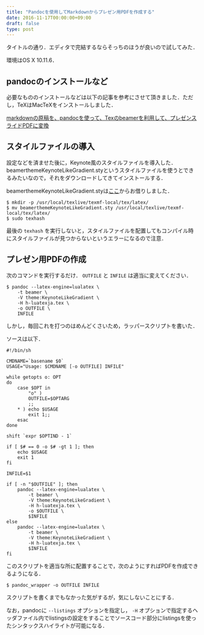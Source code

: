```yaml
---
title: "Pandocを使用してMarkdownからプレゼン用PDFを作成する"
date: 2016-11-17T00:00:00+09:00
draft: false
type: post
---
```


タイトルの通り．エディタで完結するならそっちのほうが良いので試してみた．

環境はOS X 10.11.6．

## pandocのインストールなど
必要なもののインストールなどは以下の記事を参考にさせて頂きました．ただし，TeXはMacTeXをインストールしました．

[markdownの原稿を、pandocを使って、Texのbeamerを利用して、プレゼンスライドPDFに変換](http://qiita.com/danpansa/items/7ea8db3942a7946dd56a)

## スタイルファイルの導入
設定などを済ませた後に，Keynote風のスタイルファイルを導入した．beamerthemeKeynoteLikeGradient.styというスタイルファイルを使うとできるみたいなので，それをダウンロードしてきてインストールする．

beamerthemeKeynoteLikeGradient.styは[ここ](https://bitbucket.org/kasajei/latex-setting/src/f56429d33fc070d89b74c8c3b0075dedd8c8bca9/texmf/tex/latex/beamerthemeKeynoteLikeGradient.sty?at=master&fileviewer=file-view-default)からお借りしました．

```
$ mkdir -p /usr/local/texlive/texmf-local/tex/latex/
$ mv beamerthemeKeynoteLikeGradient.sty /usr/local/texlive/texmf-local/tex/latex/
$ sudo texhash
```

最後の `texhash` を実行しないと，スタイルファイルを配置してもコンパイル時にスタイルファイルが見つからないというエラーになるので注意．

## プレゼン用PDFの作成
次のコマンドを実行するだけ． `OUTFILE` と `INFILE` は適当に変えてください．

```
$ pandoc --latex-engine=lualatex \
    -t beamer \
    -V theme:KeynoteLikeGradient \
    -H h-luatexja.tex \
    -o OUTFILE \
    INFILE
```

しかし，毎回これを打つのはめんどくさいため，ラッパースクリプトを書いた．

ソースは以下．

```
#!/bin/sh

CMDNAME=`basename $0`
USAGE="Usage: $CMDNAME [-o OUTFILE] INFILE"

while getopts o: OPT
do
    case $OPT in
        "o" )
        OUTFILE=$OPTARG
        ;;
    * ) echo $USAGE
        exit 1;;
    esac
done

shift `expr $OPTIND - 1`

if [ $# == 0 -o $# -gt 1 ]; then
    echo $USAGE
    exit 1
fi

INFILE=$1

if [ -n "$OUTFILE" ]; then
    pandoc --latex-engine=lualatex \
        -t beamer \
        -V theme:KeynoteLikeGradient \
        -H h-luatexja.tex \
        -o $OUTFILE \
        $INFILE
else
    pandoc --latex-engine=lualatex \
        -t beamer \
        -V theme:KeynoteLikeGradient \
        -H h-luatexja.tex \
        $INFILE
fi
```

このスクリプトを適当な所に配置することで，次のようにすればPDFを作成できるようになる．

```
$ pandoc_wrapper -o OUTFILE INFILE
```

スクリプトを書くまでもなかった気がするが，気にしないことにする．

なお，pandocに `--listings` オプションを指定し， `-H` オプションで指定するヘッダファイル内でlistingsの設定をすることでソースコード部分にlistingsを使ったシンタックスハイライトが可能になる．
